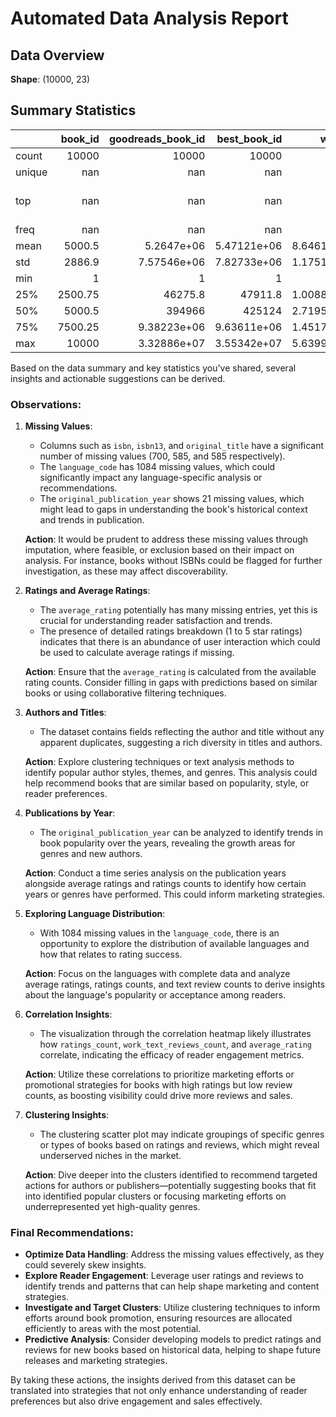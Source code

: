 # Automated Data Analysis Report

## Data Overview
**Shape**: (10000, 23)

## Summary Statistics
|        |   book_id |   goodreads_book_id |     best_book_id |         work_id |   books_count |         isbn |         isbn13 | authors      |   original_publication_year | original_title   | title          | language_code   |   average_rating |    ratings_count |   work_ratings_count |   work_text_reviews_count |   ratings_1 |   ratings_2 |   ratings_3 |      ratings_4 |       ratings_5 | image_url                                                                                | small_image_url                                                                        |
|:-------|----------:|--------------------:|-----------------:|----------------:|--------------:|-------------:|---------------:|:-------------|----------------------------:|:-----------------|:---------------|:----------------|-----------------:|-----------------:|---------------------:|--------------------------:|------------:|------------:|------------:|---------------:|----------------:|:-----------------------------------------------------------------------------------------|:---------------------------------------------------------------------------------------|
| count  |  10000    |     10000           |  10000           | 10000           |    10000      | 9300         | 9415           | 10000        |                    9979     | 9415             | 10000          | 8916            |     10000        |  10000           |      10000           |                  10000    |    10000    |    10000    |     10000   | 10000          | 10000           | 10000                                                                                    | 10000                                                                                  |
| unique |    nan    |       nan           |    nan           |   nan           |      nan      | 9300         |  nan           | 4664         |                     nan     | 9274             | 9964           | 25              |       nan        |    nan           |        nan           |                    nan    |      nan    |      nan    |       nan   |   nan          |   nan           | 6669                                                                                     | 6669                                                                                   |
| top    |    nan    |       nan           |    nan           |   nan           |      nan      |    3.757e+08 |  nan           | Stephen King |                     nan     |                  | Selected Poems | eng             |       nan        |    nan           |        nan           |                    nan    |      nan    |      nan    |       nan   |   nan          |   nan           | https://s.gr-assets.com/assets/nophoto/book/111x148-bcc042a9c91a29c1d680899eff700a03.png | https://s.gr-assets.com/assets/nophoto/book/50x75-a91bf249278a81aabab721ef782c4a74.png |
| freq   |    nan    |       nan           |    nan           |   nan           |      nan      |    1         |  nan           | 60           |                     nan     | 5                | 4              | 6341            |       nan        |    nan           |        nan           |                    nan    |      nan    |      nan    |       nan   |   nan          |   nan           | 3332                                                                                     | 3332                                                                                   |
| mean   |   5000.5  |         5.2647e+06  |      5.47121e+06 |     8.64618e+06 |       75.7127 |  nan         |    9.75504e+12 | nan          |                    1981.99  | nan              | nan            | nan             |         4.00219  |  54001.2         |      59687.3         |                   2919.96 |     1345.04 |     3110.89 |     11475.9 | 19965.7        | 23789.8         | nan                                                                                      | nan                                                                                    |
| std    |   2886.9  |         7.57546e+06 |      7.82733e+06 |     1.17511e+07 |      170.471  |  nan         |    4.42862e+11 | nan          |                     152.577 | nan              | nan            | nan             |         0.254427 | 157370           |     167804           |                   6124.38 |     6635.63 |     9717.12 |     28546.4 | 51447.4        | 79768.9         | nan                                                                                      | nan                                                                                    |
| min    |      1    |         1           |      1           |    87           |        1      |  nan         |    1.9517e+08  | nan          |                   -1750     | nan              | nan            | nan             |         2.47     |   2716           |       5510           |                      3    |       11    |       30    |       323   |   750          |   754           | nan                                                                                      | nan                                                                                    |
| 25%    |   2500.75 |     46275.8         |  47911.8         |     1.00884e+06 |       23      |  nan         |    9.78032e+12 | nan          |                    1990     | nan              | nan            | nan             |         3.85     |  13568.8         |      15438.8         |                    694    |      196    |      656    |      3112   |  5405.75       |  5334           | nan                                                                                      | nan                                                                                    |
| 50%    |   5000.5  |    394966           | 425124           |     2.71952e+06 |       40      |  nan         |    9.78045e+12 | nan          |                    2004     | nan              | nan            | nan             |         4.02     |  21155.5         |      23832.5         |                   1402    |      391    |     1163    |      4894   |  8269.5        |  8836           | nan                                                                                      | nan                                                                                    |
| 75%    |   7500.25 |         9.38223e+06 |      9.63611e+06 |     1.45177e+07 |       67      |  nan         |    9.78083e+12 | nan          |                    2011     | nan              | nan            | nan             |         4.18     |  41053.5         |      45915           |                   2744.25 |      885    |     2353.25 |      9287   | 16023.5        | 17304.5         | nan                                                                                      | nan                                                                                    |
| max    |  10000    |         3.32886e+07 |      3.55342e+07 |     5.63996e+07 |     3455      |  nan         |    9.79001e+12 | nan          |                    2017     | nan              | nan            | nan             |         4.82     |      4.78065e+06 |          4.94236e+06 |                 155254    |   456191    |   436802    |    793319   |     1.4813e+06 |     3.01154e+06 | nan                                                                                      | nan                                                                                    |## Narrative
Based on the data summary and key statistics you've shared, several insights and actionable suggestions can be derived. 

### Observations:

1. **Missing Values**: 
   - Columns such as `isbn`, `isbn13`, and `original_title` have a significant number of missing values (700, 585, and 585 respectively).
   - The `language_code` has 1084 missing values, which could significantly impact any language-specific analysis or recommendations.
   - The `original_publication_year` shows 21 missing values, which might lead to gaps in understanding the book's historical context and trends in publication.

   **Action**: It would be prudent to address these missing values through imputation, where feasible, or exclusion based on their impact on analysis. For instance, books without ISBNs could be flagged for further investigation, as these may affect discoverability.

2. **Ratings and Average Ratings**:
   - The `average_rating` potentially has many missing entries, yet this is crucial for understanding reader satisfaction and trends.
   - The presence of detailed ratings breakdown (1 to 5 star ratings) indicates that there is an abundance of user interaction which could be used to calculate average ratings if missing.

   **Action**: Ensure that the `average_rating` is calculated from the available rating counts. Consider filling in gaps with predictions based on similar books or using collaborative filtering techniques.

3. **Authors and Titles**:
   - The dataset contains fields reflecting the author and title without any apparent duplicates, suggesting a rich diversity in titles and authors.

   **Action**: Explore clustering techniques or text analysis methods to identify popular author styles, themes, and genres. This analysis could help recommend books that are similar based on popularity, style, or reader preferences.

4. **Publications by Year**: 
   - The `original_publication_year` can be analyzed to identify trends in book popularity over the years, revealing the growth areas for genres and new authors.

   **Action**: Conduct a time series analysis on the publication years alongside average ratings and ratings counts to identify how certain years or genres have performed. This could inform marketing strategies.

5. **Exploring Language Distribution**:
   - With 1084 missing values in the `language_code`, there is an opportunity to explore the distribution of available languages and how that relates to rating success.

   **Action**: Focus on the languages with complete data and analyze average ratings, ratings counts, and text review counts to derive insights about the language's popularity or acceptance among readers.

6. **Correlation Insights**:
   - The visualization through the correlation heatmap likely illustrates how `ratings_count`, `work_text_reviews_count`, and `average_rating` correlate, indicating the efficacy of reader engagement metrics.

   **Action**: Utilize these correlations to prioritize marketing efforts or promotional strategies for books with high ratings but low review counts, as boosting visibility could drive more reviews and sales.

7. **Clustering Insights**:
   - The clustering scatter plot may indicate groupings of specific genres or types of books based on ratings and reviews, which might reveal underserved niches in the market.

   **Action**: Dive deeper into the clusters identified to recommend targeted actions for authors or publishers—potentially suggesting books that fit into identified popular clusters or focusing marketing efforts on underrepresented yet high-quality genres.

### Final Recommendations:
- **Optimize Data Handling**: Address the missing values effectively, as they could severely skew insights.
- **Explore Reader Engagement**: Leverage user ratings and reviews to identify trends and patterns that can help shape marketing and content strategies.
- **Investigate and Target Clusters**: Utilize clustering techniques to inform efforts around book promotion, ensuring resources are allocated efficiently to areas with the most potential.
- **Predictive Analysis**: Consider developing models to predict ratings and reviews for new books based on historical data, helping to shape future releases and marketing strategies.

By taking these actions, the insights derived from this dataset can be translated into strategies that not only enhance understanding of reader preferences but also drive engagement and sales effectively.